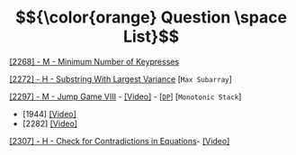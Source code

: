 # $${\color{orange} Question \space List}$$

[[2268] - M - Minimum Number of Keypresses](https://github.com/1688168/Leetcode/blob/main/LC/%5B2268%5D%20MinimumNumberOfKeypresses.py)

[[2272] - H - Substring With Largest Variance](https://github.com/1688168/Leetcode/blob/main/LC/%5B2272%5D%20Substring%20With%20Largest%20Variance.md) [`Max Subarray`]

[[2297] - M - Jump Game VIII](https://github.com/1688168/Leetcode/blob/main/LC/%5B2297%5D%20JumpGameVIII.py) - [[Video]](https://www.youtube.com/watch?v=II7tWDuY7yE) - [[`DP`]](https://github.com/1688168/Leetcode/template/DP.md) [`Monotonic Stack`]

- [1944] [[Video]](https://www.youtube.com/watch?v=oV-HvcHogyk)
- [2282] [[Video]](https://www.youtube.com/watch?v=AgC28b_0ekM)

[[2307] - H - Check for Contradictions in Equations](https://github.com/1688168/Leetcode/blob/main/LC/%5B2307%5D%20CheckForContradictionsInEquations.py)- [[Video]](https://www.youtube.com/watch?v=csuQPHC4WTk)
